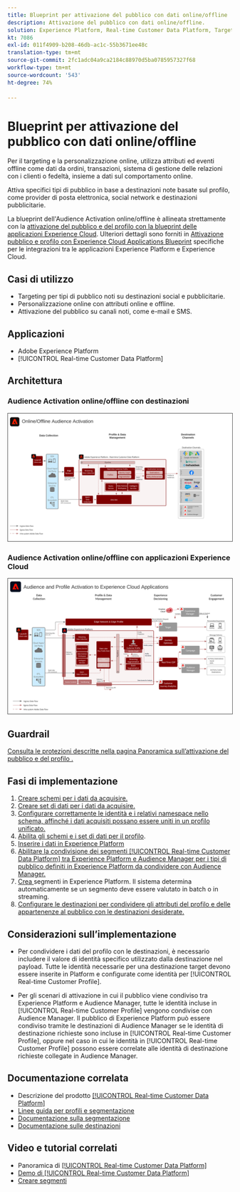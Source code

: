 ```yaml
---
title: Blueprint per attivazione del pubblico con dati online/offline
description: Attivazione del pubblico con dati online/offline.
solution: Experience Platform, Real-time Customer Data Platform, Target, Audience Manager, Analytics, Experience Cloud Services, Data Collection
kt: 7086
exl-id: 011f4909-b208-46db-ac1c-55b3671ee48c
translation-type: tm+mt
source-git-commit: 2fc1adc04a9ca2184c88970d5ba0785957327f68
workflow-type: tm+mt
source-wordcount: '543'
ht-degree: 74%

---
```


# Blueprint per attivazione del pubblico con dati online/offline

Per il targeting e la personalizzazione online, utilizza attributi ed eventi offline come dati da ordini, transazioni, sistema di gestione delle relazioni con i clienti o fedeltà, insieme a dati sul comportamento online.

Attiva specifici tipi di pubblico in base a destinazioni note basate sul profilo, come provider di posta elettronica, social network e destinazioni pubblicitarie.

La blueprint dell&#39;Audience Activation online/offline è allineata strettamente con la [attivazione del pubblico e del profilo con la blueprint delle applicazioni Experience Cloud](platform-and-applications.md). Ulteriori dettagli sono forniti in [Attivazione pubblico e profilo con Experience Cloud Applications Blueprint](platform-and-applications.md)   specifiche per le integrazioni tra le applicazioni Experience Platform e Experience Cloud.

## Casi di utilizzo

* Targeting per tipi di pubblico noti su destinazioni social e pubblicitarie.
* Personalizzazione online con attributi online e offline.
* Attivazione del pubblico su canali noti, come e-mail e SMS.

## Applicazioni

* Adobe Experience Platform
* [!UICONTROL Real-time Customer Data Platform]

## Architettura

### Audience Activation online/offline con destinazioni

<img src="assets/online_offline_activation.svg" alt="Architettura di riferimento per il blueprint Attivazione del pubblico con dati online/offline" style="border:1px solid #4a4a4a" />
<br>

### Audience Activation online/offline con applicazioni Experience Cloud

<img src="assets/activation+apps.svg" alt="Architettura di riferimento per la blueprint di Audience Activation online/offline con applicazioni Experience Cloud" style="border:1px solid #4a4a4a" />

## Guardrail

[Consulta le protezioni descritte nella pagina Panoramica sull’attivazione del pubblico e del profilo .](overview.md)

## Fasi di implementazione

1. [Creare schemi per i dati da acquisire.](https://experienceleague.adobe.com/docs/platform-learn/tutorials/schemas/create-a-schema.html)
1. [Creare set di dati per i dati da acquisire.](https://experienceleague.adobe.com/docs/platform-learn/tutorials/data-ingestion/create-datasets-and-ingest-data.html)
1. [Configurare correttamente le identità e i relativi namespace nello schema, affinché i dati acquisiti possano essere uniti in un profilo unificato.](https://experienceleague.adobe.com/docs/platform-learn/tutorials/identities/label-ingest-and-verify-identity-data.html)
1. [Abilita gli schemi e i set di dati per il profilo](https://experienceleague.adobe.com/docs/platform-learn/tutorials/profiles/bring-data-into-the-real-time-customer-profile.html).
1. [Inserire i dati in Experience Platform](https://experienceleague.adobe.com/?recommended=ExperiencePlatform-D-1-2020.1.dataingestion)
1. [Abilitare la condivisione dei segmenti [!UICONTROL Real-time Customer Data Platform] tra Experience Platform e Audience Manager per i tipi di pubblico definiti in Experience Platform da condividere con Audience Manager.](https://www.adobe.com/go/audiences)
1. [Crea ](https://experienceleague.adobe.com/docs/platform-learn/tutorials/segments/create-segments.html?lang=it) segmenti in Experience Platform. Il sistema determina automaticamente se un segmento deve essere valutato in batch o in streaming.
1. [Configurare le destinazioni per condividere gli attributi del profilo e delle appartenenze al pubblico con le destinazioni desiderate.](https://experienceleague.adobe.com/docs/platform-learn/tutorials/destinations/create-destinations-and-activate-data.html)

## Considerazioni sull’implementazione

* Per condividere i dati del profilo con le destinazioni, è necessario includere il valore di identità specifico utilizzato dalla destinazione nel payload. Tutte le identità necessarie per una destinazione target devono essere inserite in Platform e configurate come identità per [!UICONTROL Real-time Customer Profile].

* Per gli scenari di attivazione in cui il pubblico viene condiviso tra Experience Platform e Audience Manager, tutte le identità incluse in [!UICONTROL Real-time Customer Profile] vengono condivise con Audience Manager. Il pubblico di Experience Platform può essere condiviso tramite le destinazioni di Audience Manager se le identità di destinazione richieste sono incluse in [!UICONTROL Real-time Customer Profile], oppure nel caso in cui le identità in [!UICONTROL Real-time Customer Profile] possono essere correlate alle identità di destinazione richieste collegate in Audience Manager.

## Documentazione correlata

* Descrizione del prodotto [[!UICONTROL Real-time Customer Data Platform]](https://helpx.adobe.com/it/legal/product-descriptions/real-time-customer-data-platform.html)
* [Linee guida per profili e segmentazione](https://experienceleague.adobe.com/docs/experience-platform/profile/guardrails.html?lang=it)
* [Documentazione sulla segmentazione](https://experienceleague.adobe.com/docs/experience-platform/segmentation/api/streaming-segmentation.html?lang=it)
* [Documentazione sulle destinazioni](https://experienceleague.adobe.com/docs/experience-platform/destinations/catalog/overview.html?lang=it)

## Video e tutorial correlati

* Panoramica di [[!UICONTROL Real-time Customer Data Platform]](https://experienceleague.adobe.com/docs/platform-learn/tutorials/application-services/rtcdp/understanding-the-real-time-customer-data-platform.html?lang=it)
* [Demo di [!UICONTROL Real-time Customer Data Platform]](https://experienceleague.adobe.com/docs/platform-learn/tutorials/application-services/rtcdp/demo.html?lang=it)
* [Creare segmenti](https://experienceleague.adobe.com/docs/platform-learn/tutorials/segments/create-segments.html)
